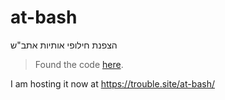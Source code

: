 # at-bash
הצפנת חילופי אותיות אתב"ש
> Found the code [here](https://web.archive.org/web/20181112021417/http://www.at-bash.com/).

I am hosting it now at https://trouble.site/at-bash/ 
